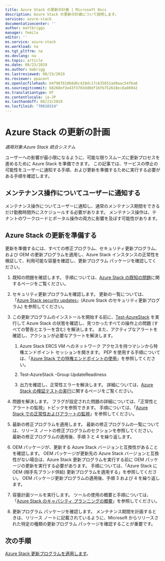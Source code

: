 ```yaml
---
title: Azure Stack の更新の計画 | Microsoft Docs
description: Azure Stack の更新の計画について説明します。
services: azure-stack
documentationcenter: ''
author: mattbriggs
manager: femila
editor: ''
ms.service: azure-stack
ms.workload: na
ms.tgt_pltfrm: na
ms.devlang: na
ms.topic: article
ms.date: 08/23/2019
ms.author: mabrigg
ms.lastreviewed: 08/23/2019
ms.reviewer: ppacent
ms.openlocfilehash: b4f98f61068d6c428dc17c635651ad9aac54f6a8
ms.sourcegitcommit: b8260ef3e43f3703dd0df16fb752610ec8a86942
ms.translationtype: HT
ms.contentlocale: ja-JP
ms.lasthandoff: 08/23/2019
ms.locfileid: "70010324"
---
```

# <a name="plan-for-an-azure-stack-update"></a>Azure Stack の更新の計画

*適用対象:Azure Stack 統合システム*

ユーザーへの影響が最小限になるように、可能な限りスムーズに更新プロセスを進めるために Azure Stack を準備できます。 この記事では、サービスの停止の可能性をユーザーに通知する手順、および更新を準備するために実行する必要がある手順を確認します。

## <a name="notify-your-users-of-maintenance-operations"></a>メンテナンス操作についてユーザーに通知する

メンテナンス操作についてユーザーに通知し、通常のメンテナンス期間をできるだけ勤務時間外にスケジュールする必要があります。 メンテナンス操作は、テナントのワークロードとポータル操作の両方に影響を及ぼす可能性があります。

## <a name="prepare-for-an-azure-stack-update"></a>Azure Stack の更新を準備する

更新を準備するには、すべての修正プログラム、セキュリティ更新プログラム、および OEM の更新プログラムを適用し、Azure Stack インスタンスの正常性を検証して、利用可能な容量を確認し、更新プログラム パッケージを確認してください。

1. 既知の問題を確認します。 手順については、[Azure Stack の既知の問題](https://docs.microsoft.com/azure-stack/operator/azure-stack-release-notes-known-issues-1907)に関するページをご覧ください。

2. セキュリティ更新プログラムを確認します。 更新の一覧については、「[Azure Stack security updates](https://docs.microsoft.com/azure-stack/operator/azure-stack-release-notes-security-updates-1907)」(Azure Stack のセキュリティ更新プログラム) を参照してください。

3. この更新プログラムのインストールを開始する前に、[Test-AzureStack](https://docs.microsoft.com/azure-stack/operator/azure-stack-diagnostic-test) を実行して Azure Stack の状態を確認し、見つかったすべての操作上の問題 (すべての警告とエラーを含む) を解決します。 また、アクティブなアラートを確認し、アクションが必要なアラートを解決します。

    1. Azure Stack ERCS VM へのネットワーク アクセスを持つマシンから特権エンドポイント セッションを開きます。 PEP を使用する手順については、「[Azure Stack での特権エンドポイントの使用](https://docs.microsoft.com/azure-stack/operator/azure-stack-privileged-endpoint)」を参照してください。

    2. Test-AzureStack -Group UpdateReadiness

    3. 出力を確認し、正常性エラーを解決します。 詳細については、[Azure Stack の検証テストの実行](https://docs.microsoft.com/azure-stack/operator/azure-stack-diagnostic-test)に関するページをご覧ください。

4. 問題を解決します。 フラグが設定された問題の詳細については、「正常性とアラートの監視」トピックを参照できます。 手順については、「[Azure Stack での正常性およびアラートの監視](https://docs.microsoft.com/azure-stack/operator/azure-stack-monitor-health)」を参照してください。

5. 最新の修正プログラムを適用します。 最新の修正プログラムの一覧については、リリース ノートの修正プログラムのセクションを参照してください。 最新の修正プログラムの適用後、手順 3 と 4 を繰り返します。

6. OEM パッケージが、更新する Azure Stack バージョンと互換性があることを確認します。 OEM パッケージが更新先の Azure Stack バージョンと互換性がない場合は、Azure Stack 更新プログラムを実行する前に OEM パッケージの更新を実行する必要があります。 手順については、「Azure Stack に OEM (相手先ブランド供給) 更新プログラムを適用する」を参照してください。 OEM パッケージ更新プログラムの適用後、手順 3 および 4 を繰り返します。

7. 容量計画ツールを実行します。 ツールの使用の概要と手順については、「[Azure Stack のキャパシティ プランニングの概要](https://docs.microsoft.com/azure-stack/operator/azure-stack-capacity-planning-overview)」を参照してください。

8. 更新プログラム パッケージを確認します。 メンテナンス期間を計画するときは、リリース ノートに記載されているように、Microsoft からリリースされた特定の種類の更新プログラム パッケージを確認することが重要です。

## <a name="next-steps"></a>次の手順

[Azure Stack 更新プログラムを適用します](azure-stack-apply-updates.md)。
